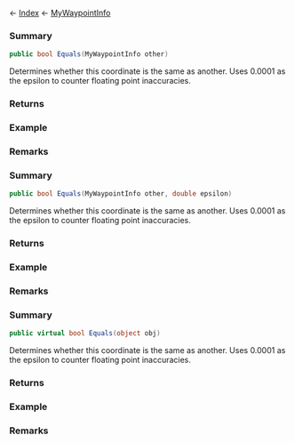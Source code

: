 ← [Index](Api-Index) ← [MyWaypointInfo](Sandbox.ModAPI.Ingame.MyWaypointInfo)

### Summary

```csharp
public bool Equals(MyWaypointInfo other)
```

Determines whether this coordinate is the same as another. Uses 0.0001 as the epsilon to counter floating point inaccuracies.

### Returns



### Example

### Remarks

### Summary

```csharp
public bool Equals(MyWaypointInfo other, double epsilon)
```

Determines whether this coordinate is the same as another. Uses 0.0001 as the epsilon to counter floating point inaccuracies.

### Returns



### Example

### Remarks

### Summary

```csharp
public virtual bool Equals(object obj)
```

Determines whether this coordinate is the same as another. Uses 0.0001 as the epsilon to counter floating point inaccuracies.

### Returns



### Example

### Remarks

